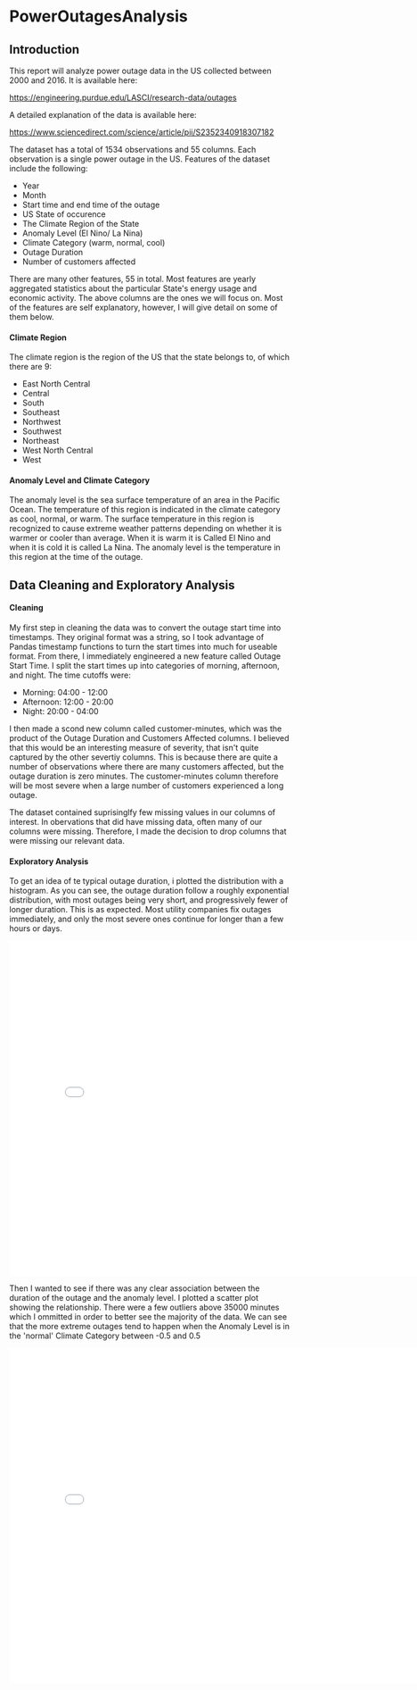 # PowerOutagesAnalysis

## Introduction

This report will analyze power outage data in the US collected between 2000 and 2016. It 
is available here:

https://engineering.purdue.edu/LASCI/research-data/outages

A detailed explanation of the data is available here:

https://www.sciencedirect.com/science/article/pii/S2352340918307182

The dataset has a total of 1534 observations and 55 columns. Each observation is 
a single power outage in the US. Features of the dataset include the following:
- Year
- Month
- Start time and end time of the outage
- US State of occurence
- The Climate Region of the State
- Anomaly Level (El Nino/ La Nina)
- Climate Category (warm, normal, cool)
- Outage Duration
- Number of customers affected

There are many other features, 55 in total. Most features are  yearly aggregated statistics
about the particular State's energy usage and economic activity. The above columns
are the ones we will focus on. Most of the features are self explanatory, however,
I will give detail on some of them below.

#### Climate Region
 The climate region is the region of the 
US that the state belongs to, of which there are 9: 

- East North Central
- Central
- South
- Southeast
- Northwest
- Southwest
- Northeast
- West North Central
- West

#### Anomaly Level and Climate Category
The anomaly level is the sea surface temperature of an area in the Pacific Ocean. The
temperature of this region is indicated in the climate category as cool, normal,
or warm. The surface temperature in this region is recognized to cause extreme
weather patterns depending on whether it is warmer or cooler than average. When
it is warm it is Called El Nino and when it is cold it is called La Nina. The anomaly
level is the temperature in this region at the time of the outage.

## Data Cleaning and Exploratory Analysis

#### Cleaning 

My first step in cleaning the data was to convert the outage start time into
timestamps. They original format was a string, so I took advantage of Pandas
timestamp functions to turn the start times into much for useable format. From
there, I immediately engineered a new feature called Outage Start Time. I split
the start times up into categories of morning, afternoon, and night. The time
cutoffs were:

- Morning: 04:00 - 12:00
- Afternoon: 12:00 - 20:00
- Night: 20:00 - 04:00

I then made a scond new column called customer-minutes, which was the product 
of the Outage Duration and Customers Affected columns. I believed that this would 
be an interesting measure of severity, that isn't quite captured by the other
severtiy columns. This is because there are quite a number of observations where
there are many customers affected, but the outage duration is zero minutes. The
customer-minutes column therefore will be most severe when a large number
of customers experienced a long outage. 

The dataset contained suprisinglfy few missing values in our columns of interest.
In obervations that did have missing data, often many of our columns were missing. 
Therefore, I made the decision to drop columns that were missing our relevant data.

#### Exploratory Analysis

To get an idea of te typical outage duration, i plotted the distribution with 
a histogram. As you can see, the outage duration follow a roughly exponential 
distribution, with most outages being very short, and progressively fewer of longer
duration. This is as expected. Most utility companies fix outages immediately, 
and only the most severe ones continue for longer than a few hours or days.

<iframe
  src="Assets/Outage Duration Distribution.html"
  width="800"
  height="600"
  frameborder="0"
></iframe>

Then I wanted to see if there was any clear association between the duration of 
the outage and the anomaly level. I plotted a scatter plot showing the relationship.
There were a few outliers above 35000 minutes which I ommitted in order to better
see the majority of the data. We can see that the more extreme outages tend to
happen when the Anomaly Level is in the 'normal' Climate Category between -0.5
and 0.5

<iframe
  src="Assets/Duration vs Level.html"
  width="800"
  height="600"
  frameborder="0"
></iframe>
